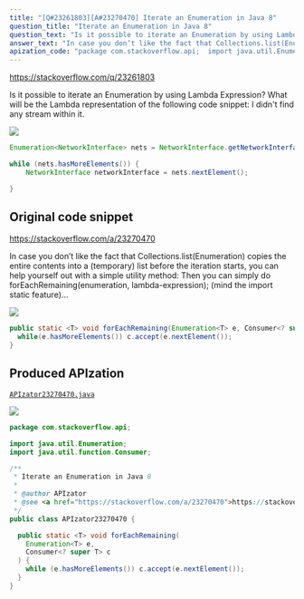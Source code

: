 ```yaml
---
title: "[Q#23261803][A#23270470] Iterate an Enumeration in Java 8"
question_title: "Iterate an Enumeration in Java 8"
question_text: "Is it possible to iterate an Enumeration by using Lambda Expression? What will be the Lambda representation of the following code snippet: I didn't find any stream within it."
answer_text: "In case you don’t like the fact that Collections.list(Enumeration) copies the entire contents into a (temporary) list before the iteration starts, you can help yourself out with a simple utility method: Then you can simply do forEachRemaining(enumeration, lambda-expression); (mind the import static feature)…"
apization_code: "package com.stackoverflow.api;  import java.util.Enumeration; import java.util.function.Consumer;  /**  * Iterate an Enumeration in Java 8  *  * @author APIzator  * @see <a href=\"https://stackoverflow.com/a/23270470\">https://stackoverflow.com/a/23270470</a>  */ public class APIzator23270470 {    public static <T> void forEachRemaining(     Enumeration<T> e,     Consumer<? super T> c   ) {     while (e.hasMoreElements()) c.accept(e.nextElement());   } }"
---
```


https://stackoverflow.com/q/23261803

Is it possible to iterate an Enumeration by using Lambda Expression? What will be the Lambda representation of the following code snippet:
I didn&#x27;t find any stream within it.


<div class="code-logo"><img src="/stackoverflow.png" /></div>

```java
Enumeration<NetworkInterface> nets = NetworkInterface.getNetworkInterfaces();

while (nets.hasMoreElements()) {
    NetworkInterface networkInterface = nets.nextElement();

}
```


## Original code snippet

https://stackoverflow.com/a/23270470

In case you don’t like the fact that Collections.list(Enumeration) copies the entire contents into a (temporary) list before the iteration starts, you can help yourself out with a simple utility method:
Then you can simply do forEachRemaining(enumeration, lambda-expression); (mind the import static feature)…

<div class="code-logo"><img src="/stackoverflow.png" /></div>

```java
public static <T> void forEachRemaining(Enumeration<T> e, Consumer<? super T> c) {
  while(e.hasMoreElements()) c.accept(e.nextElement());
}
```

## Produced APIzation

[`APIzator23270470.java`](https://github.com/pasqualesalza/apization-temp-data/raw/master/search/APIzator23270470.java)

<div class="code-logo"><img src="/apizator.png" /></div>

```java
package com.stackoverflow.api;

import java.util.Enumeration;
import java.util.function.Consumer;

/**
 * Iterate an Enumeration in Java 8
 *
 * @author APIzator
 * @see <a href="https://stackoverflow.com/a/23270470">https://stackoverflow.com/a/23270470</a>
 */
public class APIzator23270470 {

  public static <T> void forEachRemaining(
    Enumeration<T> e,
    Consumer<? super T> c
  ) {
    while (e.hasMoreElements()) c.accept(e.nextElement());
  }
}

```